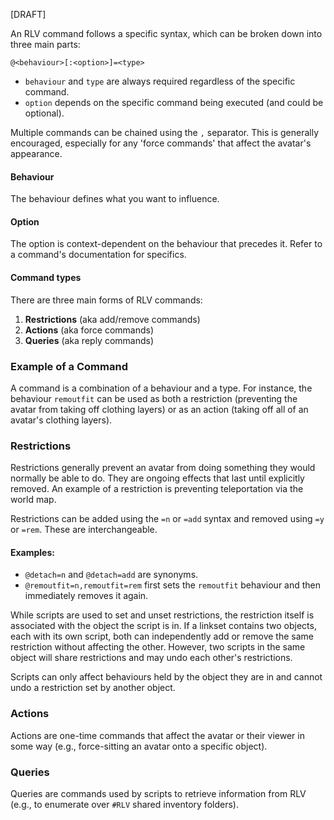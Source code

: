 [DRAFT]

An RLV command follows a specific syntax, which can be broken down into three main parts:

`@<behaviour>[:<option>]=<type>`

- `behaviour` and `type` are always required regardless of the specific command.
- `option` depends on the specific command being executed (and could be optional).

Multiple commands can be chained using the `,` separator. This is generally encouraged, especially for any 'force commands' that affect the avatar's appearance.

#### Behaviour

The behaviour defines what you want to influence.

#### Option

The option is context-dependent on the behaviour that precedes it. Refer to a command's documentation for specifics.

#### Command types

There are three main forms of RLV commands:

1. **Restrictions** (aka add/remove commands)
2. **Actions** (aka force commands)
3. **Queries** (aka reply commands)

### Example of a Command

A command is a combination of a behaviour and a type. For instance, the behaviour `remoutfit` can be used as both a restriction (preventing the avatar from taking off clothing layers) or as an action (taking off all of an avatar's clothing layers).

### Restrictions

Restrictions generally prevent an avatar from doing something they would normally be able to do. They are ongoing effects that last until explicitly removed. An example of a restriction is preventing teleportation via the world map.

Restrictions can be added using the `=n` or `=add` syntax and removed using `=y` or `=rem`. These are interchangeable.

#### Examples:

- `@detach=n` and `@detach=add` are synonyms.
- `@remoutfit=n,remoutfit=rem` first sets the `remoutfit` behaviour and then immediately removes it again.

While scripts are used to set and unset restrictions, the restriction itself is associated with the object the script is in. If a linkset contains two objects, each with its own script, both can independently add or remove the same restriction without affecting the other. However, two scripts in the same object will share restrictions and may undo each other's restrictions.

Scripts can only affect behaviours held by the object they are in and cannot undo a restriction set by another object.

### Actions

Actions are one-time commands that affect the avatar or their viewer in some way (e.g., force-sitting an avatar onto a specific object).

### Queries

Queries are commands used by scripts to retrieve information from RLV (e.g., to enumerate over `#RLV` shared inventory folders).
